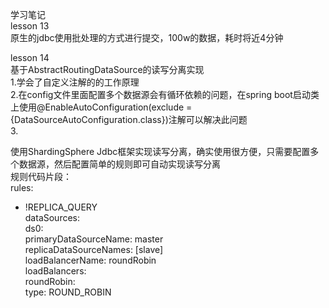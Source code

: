 学习笔记<br>
lesson 13<br>
原生的jdbc使用批处理的方式进行提交，100w的数据，耗时将近4分钟<br>

lesson 14<br>
基于AbstractRoutingDataSource的读写分离实现<br>
1.学会了自定义注解的的工作原理<br>
2.在config文件里面配置多个数据源会有循环依赖的问题，在spring boot启动类上使用@EnableAutoConfiguration(exclude = {DataSourceAutoConfiguration.class})注解可以解决此问题<br>
3.

使用ShardingSphere Jdbc框架实现读写分离，确实使用很方便，只需要配置多个数据源，然后配置简单的规则即可自动实现读写分离<br>
规则代码片段：<br>
rules:<br>
- !REPLICA_QUERY<br>
  dataSources:<br>
    ds0:<br>
      primaryDataSourceName: master<br>
      replicaDataSourceNames: [slave]<br>
      loadBalancerName: roundRobin<br>
  loadBalancers:<br>
    roundRobin:<br>
      type: ROUND_ROBIN<br>